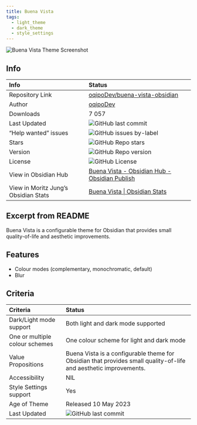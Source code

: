 ```yaml
---
title: Buena Vista
tags:
  - light_theme
  - dark_theme
  - style_settings
---
```


![Buena Vista Theme Screenshot](https://raw.githubusercontent.com/oqipoDev/buena-vista-obsidian/refs/heads/master/img/main.png)

## Info

| Info                                 | Status                                                                                                                                                                                                                 |
| :----------------------------------- | :--------------------------------------------------------------------------------------------------------------------------------------------------------------------------------------------------------------------- |
| Repository Link                      | [oqipoDev/buena-vista-obsidian](https://github.com/oqipoDev/buena-vista-obsidian)                                                                                                                                      |
| Author                               | [oqipoDev](https://github.com/oqipoDev/)                                                                                                                                                                               |
| Downloads                            | 7 057                                                                                                                                                                                                                  |
| Last Updated                         | ![GitHub last commit](https://img.shields.io/github/last-commit/oqipoDev/buena-vista-obsidian?color=573E7A&amp;label=last%20update&amp;logo=github&amp;style=for-the-badge) |
| “Help wanted” issues                 | ![GitHub issues by-label](https://img.shields.io/github/issues/oqipoDev/buena-vista-obsidian/help%20wanted?color=573E7A&amp;logo=github&amp;style=for-the-badge)            |
| Stars                                | ![GitHub Repo stars](https://img.shields.io/github/stars/oqipoDev/buena-vista-obsidian?color=573E7A&amp;logo=github&amp;style=for-the-badge)                                |
| Version                              | ![GitHub Repo version](https://img.shields.io/github/v/release/oqipoDev/buena-vista-obsidian?color=573E7A&amp;logo=github&amp;style=for-the-badge&sort=semver)              |
| License                              | ![GitHub License](https://img.shields.io/github/license/oqipoDev/buena-vista-obsidian?style=for-the-badge)                                                                   |
| View in Obsidian Hub                 | [Buena Vista \- Obsidian Hub \- Obsidian Publish](https://publish.obsidian.md/hub/02+-+Community+Expansions/02.05+All+Community+Expansions/Themes/Buena+Vista)                                                         |
| View in Moritz Jung’s Obsidian Stats | [Buena Vista \| Obsidian Stats](https://www.moritzjung.dev/obsidian-stats/themes/buena-vista/)                                                                                                                         |

## Excerpt from README

Buena Vista is a configurable theme for Obsidian that provides small quality-of-life and aesthetic improvements.

## Features

- Colour modes (complementary, monochromatic, default)
- Blur

## Criteria

| Criteria                       | Status                                                                                                                                                                                                                 |
| :----------------------------- | :--------------------------------------------------------------------------------------------------------------------------------------------------------------------------------------------------------------------- |
| Dark/Light mode support        | Both light and dark mode supported                                                                                                                                                                                     |
| One or multiple colour schemes | One colour scheme for light and dark mode                                                                                                                                                                              |
| Value Propositions             | Buena Vista is a configurable theme for Obsidian that provides small quality-of-life and aesthetic improvements.                                                                                                       |
| Accessibility                  | NIL                                                                                                                                                                                                                    |
| Style Settings support         | Yes                                                                                                                                                                                                                    |
| Age of Theme                   | Released 10 May 2023                                                                                                                                                                                                   |
| Last Updated                   | ![GitHub last commit](https://img.shields.io/github/last-commit/oqipoDev/buena-vista-obsidian?color=573E7A&amp;label=last%20update&amp;logo=github&amp;style=for-the-badge) |
